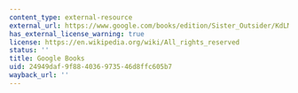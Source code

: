 ```yaml
---
content_type: external-resource
external_url: https://www.google.com/books/edition/Sister_Outsider/KdLMDwAAQBAJ?hl=en&gbpv=1
has_external_license_warning: true
license: https://en.wikipedia.org/wiki/All_rights_reserved
status: ''
title: Google Books
uid: 24949daf-9f88-4036-9735-46d8ffc605b7
wayback_url: ''
---
```


